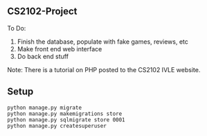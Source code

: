 CS2102-Project
--
To Do: <br />
1. Finish the database, populate with fake games, reviews, etc <br />
2. Make front end web interface <br />
3. Do back end stuff

Note: There is a tutorial on PHP posted to the CS2102 IVLE website.

Setup
--
```
python manage.py migrate
python manage.py makemigrations store
python manage.py sqlmigrate store 0001
python manage.py createsuperuser
```
